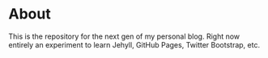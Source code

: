 # About

This is the repository for the next gen of my personal blog. Right now entirely
an experiment to learn Jehyll, GitHub Pages, Twitter Bootstrap, etc.
